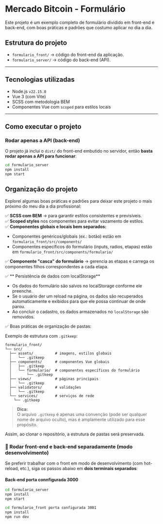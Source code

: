 # Mercado Bitcoin - Formulário

Este projeto é um exemplo completo de formulário dividido em front-end e back-end, com boas práticas e padrões que costumo aplicar no dia a dia.

## Estrutura do projeto

- `formulario_front/` → código do front-end da aplicação.
- `formulario_server/` → código do back-end (API).

---

## Tecnologias utilizadas

- Node.js `v22.15.0`
- Vue 3 (com Vite)
- SCSS com metodologia BEM
- Componentes Vue com `scoped` para estilos locais

---

## Como executar o projeto

### Rodar apenas a API (back-end)

O projeto já inclui o `dist/` do front-end embutido no servidor, então **basta rodar apenas a API para funcionar**:

```bash
cd formulario_server
npm install
npm start


```

## Organização do projeto

Explorei algumas boas práticas e padrões para deixar este projeto o mais próximo do meu dia a dia profissional:

✅ **SCSS com BEM** → para garantir estilos consistentes e previsíveis.  
✅ **Scoped styles** nos componentes para evitar vazamento de estilos.  
✅ **Componentes globais e locais bem separados:**

- Componentes genéricos/globais (ex.: botão) estão em `formulario_front/src/components/`
- Componentes específicos do formulário (inputs, radios, etapas) estão em `formulario_front/src/components/formulario/`

✅ **Componente "casca" do formulário** → gerencia as etapas e carrega os componentes filhos correspondentes a cada etapa.

✅ ** Persistência de dados com localStorage**

- Os dados do formulário são salvos no localStorage conforme ele preenche.
- Se o usuário der um reload na página, os dados são recuperados automaticamente e exibidos para que ele possa continuar de onde parou.
- Ao concluir o cadastro, os dados armazenados no `localStorage` são removidos.

✅ Boas práticas de organização de pastas:

Exemplo de estrutura com `.gitkeep`:

```
formulario_front/
└── src/
  ├── assets/          # imagens, estilos globais
  │   └── .gitkeep
  ├── components/      # componentes Vue globais
  │   ├── .gitkeep
  │   └── formulario/  # componentes específicos do formulário
  │       └── .gitkeep
  ├── views/           # páginas principais
  │   └── .gitkeep
  ├── validators/      # validações
  │   └── .gitkeep
  └── services/        # serviços de rede
    └── .gitkeep
```

> **Dica:**  
> O arquivo `.gitkeep` é apenas uma convenção (pode ser qualquer nome de arquivo oculto), mas é amplamente utilizado para esse propósito.

Assim, ao clonar o repositório, a estrutura de pastas será preservada.

### 🔗 Rodar front-end e back-end separadamente (modo desenvolvimento)

Se preferir trabalhar com o front em modo de desenvolvimento (com hot-reload, etc.), siga os passos abaixo em **dois terminais separados**:

#### Back-end porta connfigurada 3000

```bash
cd formulario_server
npm install
npm start

cd formulario_front porta configurada 3001
npm install
npm run dev
```
